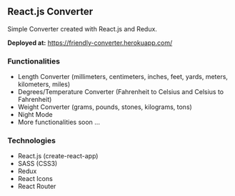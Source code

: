 ## React.js Converter

Simple Converter created with React.js and Redux.

**Deployed at:** https://friendly-converter.herokuapp.com/

### Functionalities

- Length Converter (millimeters, centimeters, inches, feet, yards, meters, kilometers, miles)
- Degrees/Temperature Converter (Fahrenheit to Celsius and Celsius to Fahrenheit)
- Weight Converter (grams, pounds, stones, kilograms, tons)
- Night Mode
- More functionalities soon ...

### Technologies

- React.js (create-react-app)
- SASS (CSS3)
- Redux
- React Icons
- React Router
